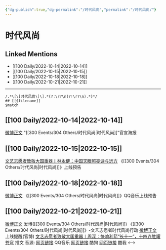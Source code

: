 ```yaml
---
{"dg-publish":true,"dg-permalink":"/时代风尚","permalink":"/时代风尚/"}
---
```


# 时代风尚

## Linked Mentions
- [[100 Daily/2022-10-14\|2022-10-14]]
- [[100 Daily/2022-10-15\|2022-10-15]]
- [[100 Daily/2022-10-18\|2022-10-18]]
- [[100 Daily/2022-10-21\|2022-10-21]]


---

```expander
/.*\[\[时代风尚\]\].*(?:\r?\n(?!\r?\n).*)*/
## [[$filename]]
$match
```
## [[100 Daily/2022-10-14\|2022-10-14]]

[微博正文](http://weibo.com/3211895913/MaiPDiXv6) "[[300 Events/304 Others/时代风尚\|时代风尚]]"官宣海报

## [[100 Daily/2022-10-15\|2022-10-15]]

[文艺志愿者致敬大国重器丨林永健：中国天眼照亮诗与远方](https://weibo.cn/sinaurl?u=https%3A%2F%2Fmp.weixin.qq.com%2Fs%2FBzpu4xJEgisXpUH29GRGgA) 《[[300 Events/304 Others/时代风尚\|时代风尚]]》上线预告

## [[100 Daily/2022-10-18\|2022-10-18]]

[微博正文](https://weibo.com/detail/4825861074716709) 《[[300 Events/304 Others/时代风尚\|时代风尚]]》QQ音乐上线预告

## [[100 Daily/2022-10-21\|2022-10-21]]

[微博正文](http://weibo.com/1736988591/MbmlUwuVo) 发博([[300 Events/304 Others/时代风尚\|时代风尚]])
《[[300 Events/304 Others/时代风尚\|时代风尚]]》-文艺志愿者时代风尚行动
[微博正文](https://weibo.com/3211895913/MbmbIoFIK) 上线提醒(官博)
[文艺志愿者致敬大国重器丨周深：快响利箭“长十一”，十四连胜耀苍穹](https://weibo.cn/sinaurl?u=https%3A%2F%2Fmp.weixin.qq.com%2Fs%2FLIGtD6b5XwPn1F2WHI69OQ) 推文
音源:
[网页链接](https://weibo.cn/sinaurl?u=https%3A%2F%2Fy.qq.com%2Fn%2Fryqq%2FsongDetail%2F379092910) QQ音乐
[网页链接](https://weibo.cn/sinaurl?u=https%3A%2F%2Fwww.kugou.com%2Fmixsong%2F7h0reaae.html%23hash%3DEA69F0BA70A357A47639F1F08949DAAF%26album_id%3D62265197%26album_audio_id%3D451852210) 酷狗
[网页链接](https://weibo.cn/sinaurl?u=https%3A%2F%2Fm.kuwo.cn%2Fyinyue%2F244943920%3Ff%3Dip%26t%3Dusercopy%26isstar%3D1) 酷我
<-->
